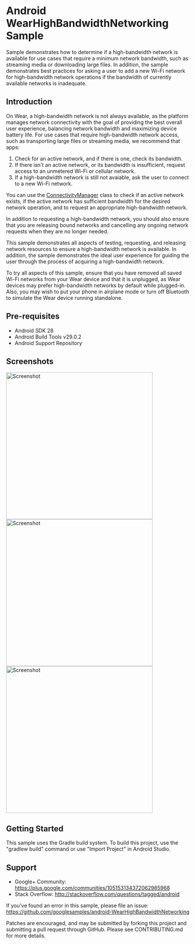 
Android WearHighBandwidthNetworking Sample
==========================================

Sample demonstrates how to determine if a high-bandwidth network is available for use cases that
require a minimum network bandwidth, such as streaming media or downloading large files. In
addition, the sample demonstrates best practices for asking a user to add a new Wi-Fi network for
high-bandwidth network operations if the bandwidth of currently available networks is inadequate.

Introduction
------------

On Wear, a high-bandwidth network is not always available, as the platform manages
network connectivity with the goal of providing the best overall user experience, balancing network
bandwidth and maximizing device battery life. For use cases that require high-bandwidth network
access, such as transporting large files or streaming media, we recommend that apps:

1. Check for an active network, and if there is one, check its bandwidth.
2. If there isn't an active network, or its bandwidth is insufficient, request access to an
unmetered Wi-Fi or cellular network.
3. If a high-bandwidth network is still not avaiable, ask the user to connect to a new Wi-Fi
network.

You can use the [ConnectivityManager][1] class to check if an active network exists, if the active
network has sufficient bandwidth for the desired network operation, and to request an appropriate
high-bandwidth network.

In addition to requesting a high-bandwidth network, you should also ensure that you are releasing
bound networks and cancelling any ongoing network requests when they are no longer needed.

This sample demonstrates all aspects of testing, requesting, and releasing network resources to
ensure a high-bandwidth network is available. In addition, the sample demonstrates the ideal user
experience for guiding the user through the process of acquiring a high-bandwidth network.

To try all aspects of this sample, ensure that you have removed all saved Wi-Fi networks from your
Wear device and that it is unplugged, as Wear devices may prefer high-bandwidth networks by default
while plugged-in. Also, you may wish to put your phone in airplane mode or turn off Bluetooth to
simulate the Wear device running standalone.

[1]: https://developer.android.com/reference/android/net/ConnectivityManager.html

Pre-requisites
--------------

- Android SDK 28
- Android Build Tools v29.0.2
- Android Support Repository

Screenshots
-------------

<img src="screenshots/wear-1.png" height="400" alt="Screenshot"/> <img src="screenshots/wear-2.png" height="400" alt="Screenshot"/> <img src="screenshots/wear-3.png" height="400" alt="Screenshot"/> 

Getting Started
---------------

This sample uses the Gradle build system. To build this project, use the
"gradlew build" command or use "Import Project" in Android Studio.

Support
-------

- Google+ Community: https://plus.google.com/communities/105153134372062985968
- Stack Overflow: http://stackoverflow.com/questions/tagged/android

If you've found an error in this sample, please file an issue:
https://github.com/googlesamples/android-WearHighBandwidthNetworking

Patches are encouraged, and may be submitted by forking this project and
submitting a pull request through GitHub. Please see CONTRIBUTING.md for more details.
